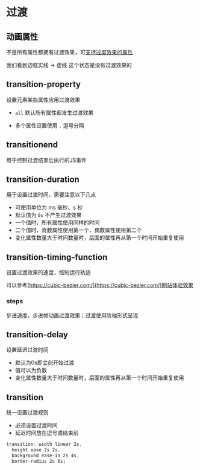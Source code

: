 # 过渡

## 动画属性

不是所有属性都拥有过渡效果，可[支持过度效果的属性](https://developer.mozilla.org/zh-CN/docs/Web/CSS/CSS_animated_properties)

我们看到边框实线 -> 虚线 这个状态是没有过渡效果的

## transition-property

设置元素某些属性应用过渡效果

* `all` 默认所有属性都发生过渡效果

* 多个属性设置使用 `,` 逗号分隔

## transitionend

用于控制过渡结束后执行的JS事件

## transition-duration

用于设置过渡时间，需要注意以下几点

- 可使用单位为 ms 毫秒、s 秒
- 默认值为 `0s` 不产生过渡效果
- 一个值时，所有属性使用同样的时间
- 二个值时，奇数属性使用第一个，偶数属性使用第二个
- 变化属性数量大于时间数量时，后面的属性再从第一个时间开始重复使用

## transition-timing-function

设置过渡效果的速度，控制运行轨迹

可以参考[https://cubic-bezier.com/](https://cubic-bezier.com/)网站体验效果

### steps

步进速度，步进帧动画过渡效果；过渡使用阶梯形式呈现

## transition-delay

设置延迟过渡时间

- 默认为0s即立刻开始过渡
- 值可以为负数
- 变化属性数量大于时间数量时，后面的属性再从第一个时间开始重复使用

## transition

统一设置过渡规则

- 必须设置过渡时间
- 延迟时间放在逗号或结束前

```css
transition: width linear 2s,
  height ease 2s 2s,
  background ease-in 2s 4s,
  border-radius 2s 6s;
```